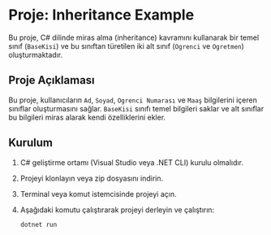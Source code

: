 # Proje: Inheritance Example

Bu proje, C# dilinde miras alma (inheritance) kavramını kullanarak bir temel sınıf (`BaseKisi`) ve bu sınıftan türetilen iki alt sınıf (`Ogrenci` ve `Ogretmen`) oluşturmaktadır.


## Proje Açıklaması

Bu proje, kullanıcıların `Ad`, `Soyad`, `Ogrenci Numarası` ve `Maaş` bilgilerini içeren sınıflar oluşturmasını sağlar. `BaseKisi` sınıfı temel bilgileri saklar ve alt sınıflar bu bilgileri miras alarak kendi özelliklerini ekler.

## Kurulum

1. C# geliştirme ortamı (Visual Studio veya .NET CLI) kurulu olmalıdır.
2. Projeyi klonlayın veya zip dosyasını indirin.
3. Terminal veya komut istemcisinde projeyi açın.
4. Aşağıdaki komutu çalıştırarak projeyi derleyin ve çalıştırın:

   ```bash
   dotnet run
